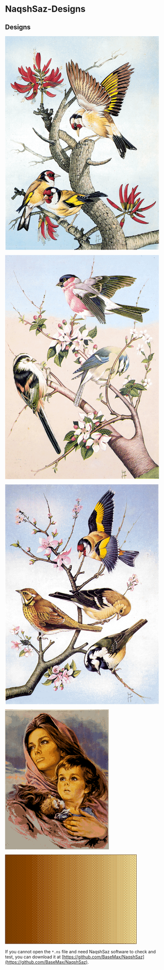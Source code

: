 # NaqshSaz-Designs

## Designs

![](bird128a.bmp)

![](bird128b.bmp)

![](bird128c.bmp)

![](f50.bmp)

![](gabeh.bmp)

If you cannot open the `*.ns` file and need NaqshSaz software to check and test, you can download it at [https://github.com/BaseMax/NaqshSaz](https://github.com/BaseMax/NaqshSaz).

